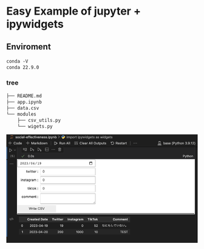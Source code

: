 # Easy Example of jupyter + ipywidgets

## Enviroment
```
conda -V
conda 22.9.0
```

### tree
```
├── README.md
├── app.ipynb
├── data.csv
└── modules
    ├── csv_utils.py
    └── wigets.py
```

![](./assets/image.png)